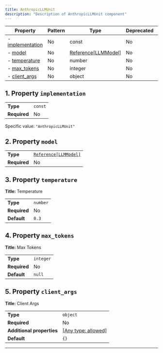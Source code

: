 ```yaml
---
title: AnthropicLLMUnit
description: "Description of AnthropicLLMUnit component"
---
```


| Property                             | Pattern | Type                | Deprecated | Definition | Title/Description |
| ------------------------------------ | ------- | ------------------- | ---------- | ---------- | ----------------- |
| - [implementation](#implementation ) | No      | const               | No         | -          | -                 |
| - [model](#model )                   | No      | [Reference[LLMModel]](/docs/components/llmmodel/overview) | No         | -          | -                 |
| - [temperature](#temperature )       | No      | number              | No         | -          | Temperature       |
| - [max_tokens](#max_tokens )         | No      | integer             | No         | -          | Max Tokens        |
| - [client_args](#client_args )       | No      | object              | No         | -          | Client Args       |

## <a name="implementation"></a>1. Property `implementation`

|              |         |
| ------------ | ------- |
| **Type**     | `const` |
| **Required** | No      |

Specific value: `"AnthropicLLMUnit"`

## <a name="model"></a>2. Property `model`

|              |                       |
| ------------ | --------------------- |
| **Type**     | [`Reference[LLMModel]`](/docs/components/llmmodel/overview) |
| **Required** | No                    |

## <a name="temperature"></a>3. Property `temperature`

**Title:** Temperature

|              |          |
| ------------ | -------- |
| **Type**     | `number` |
| **Required** | No       |
| **Default**  | `0.3`    |

## <a name="max_tokens"></a>4. Property `max_tokens`

**Title:** Max Tokens

|              |           |
| ------------ | --------- |
| **Type**     | `integer` |
| **Required** | No        |
| **Default**  | `null`    |

## <a name="client_args"></a>5. Property `client_args`

**Title:** Client Args

|                           |                                                                           |
| ------------------------- | ------------------------------------------------------------------------- |
| **Type**                  | `object`                                                                  |
| **Required**              | No                                                                        |
| **Additional properties** | [[Any type: allowed]](# "Additional Properties of any type are allowed.") |
| **Default**               | `{}`                                                                      |

----------------------------------------------------------------------------------------------------------------------------
